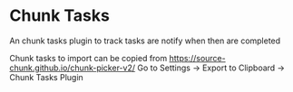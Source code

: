 # Chunk Tasks
An chunk tasks plugin to track tasks are notify when then are completed

Chunk tasks to import can be copied from https://source-chunk.github.io/chunk-picker-v2/
Go to Settings -> Export to Clipboard -> Chunk Tasks Plugin
